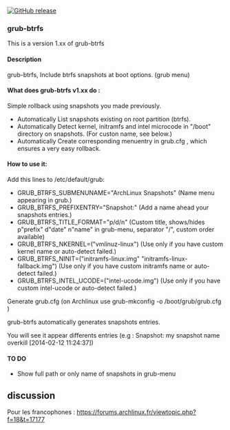 [![GitHub release](https://img.shields.io/github/release/Antynea/grub-btrfs.svg)](https://github.com/Antynea/grub-btrfs)
  
### grub-btrfs


This is a version 1.xx of grub-btrfs

#### Description

grub-btrfs, Include btrfs snapshots at boot options. (grub menu)

#### What does grub-btrfs v1.xx do :

Simple rollback using snapshots you made previously.

- Automatically List snapshots existing on root partition (btrfs).
- Automatically Detect kernel, initramfs and intel microcode in "/boot" directory on snapshots. (For custon name, see below.)
- Automatically Create corresponding menuentry in grub.cfg , which ensures a very easy rollback.


#### How to use it:

Add this lines to /etc/default/grub:

* GRUB_BTRFS_SUBMENUNAME="ArchLinux Snapshots"
	(Name menu appearing in grub.)
* GRUB_BTRFS_PREFIXENTRY="Snapshot:"
	(Add a name ahead your snapshots entries.)
* GRUB_BTRFS_TITLE_FORMAT="p/d/n"
	(Custom title, shows/hides p"prefix" d"date" n"name" in grub-menu, separator "/", custom order available)	
* GRUB_BTRFS_NKERNEL=("vmlinuz-linux")
	(Use only if you have custom kernel name or auto-detect failed.)
* GRUB_BTRFS_NINIT=("initramfs-linux.img" "initramfs-linux-fallback.img")
	(Use only if you have custom initramfs name or auto-detect failed.)
* GRUB_BTRFS_INTEL_UCODE=("intel-ucode.img")
	(Use only if you have custom intel-ucode or auto-detect failed.)

	
Generate grub.cfg (on Archlinux use grub-mkconfig -o /boot/grub/grub.cfg )

grub-btrfs automatically generates snapshots entries.

You will see it appear differents entries (e.g : Snapshot: my snapshot name overkill [2014-02-12 11:24:37])


#### TO DO

* Show full path or only name of snapshots in grub-menu



## discussion
Pour les francophones : https://forums.archlinux.fr/viewtopic.php?f=18&t=17177
